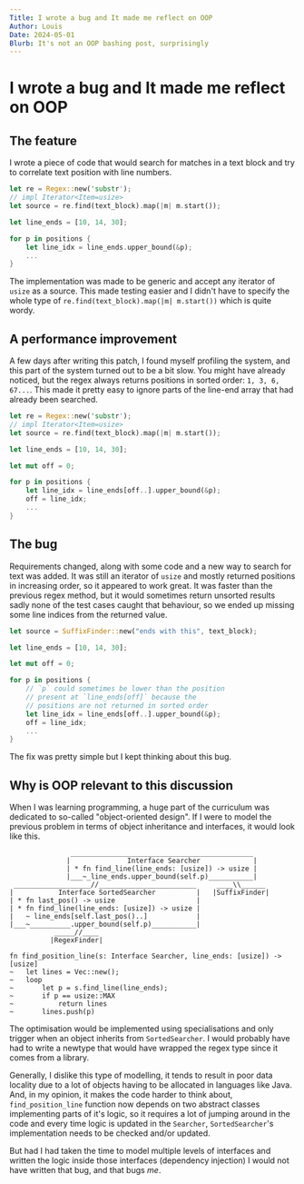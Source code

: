 ```yaml
---
Title: I wrote a bug and It made me reflect on OOP
Author: Louis
Date: 2024-05-01
Blurb: It's not an OOP bashing post, surprisingly
---
```

# I wrote a bug and It made me reflect on OOP

## The feature

I wrote a piece of code that would search for matches in a text block and try
to correlate text position with line numbers.

```rust
let re = Regex::new('substr');
// impl Iterator<Item=usize>
let source = re.find(text_block).map(|m| m.start());

let line_ends = [10, 14, 30];

for p in positions {
    let line_idx = line_ends.upper_bound(&p);
    ...
}
```

The implementation was made to be generic and accept any iterator of `usize` as
a source. This made testing easier and I didn't have to specify the whole type
of `re.find(text_block).map(|m| m.start())` which is quite wordy.

## A performance improvement

A few days after writing this patch, I found myself profiling the system, and
this part of the system turned out to be a bit slow. You might have already
noticed, but the regex always returns positions in sorted order: `1, 3, 6,
67...`. This made it pretty easy to ignore parts of the line-end array that had
already been searched.

```rust
let re = Regex::new('substr');
// impl Iterator<Item=usize>
let source = re.find(text_block).map(|m| m.start());

let line_ends = [10, 14, 30];

let mut off = 0;

for p in positions {
    let line_idx = line_ends[off..].upper_bound(&p);
    off = line_idx;
    ...
}
```

## The bug

Requirements changed, along with some code and a new way to search for text was
added. It was still an iterator of `usize` and mostly returned positions in
increasing order, so it appeared to work great. It was faster than the previous
regex method, but it would sometimes return unsorted results sadly none of the
test cases caught that behaviour, so we ended up missing some line indices from
the returned value.

```rust
let source = SuffixFinder::new("ends with this", text_block);

let line_ends = [10, 14, 30];

let mut off = 0;

for p in positions {
    // `p` could sometimes be lower than the position
    // present at `line_ends[off]` because the
    // positions are not returned in sorted order
    let line_idx = line_ends[off..].upper_bound(&p);
    off = line_idx;
    ...
}
```

The fix was pretty simple but I kept thinking about this bug.

## Why is OOP relevant to this discussion

When I was learning programming, a huge part of the curriculum was dedicated to
so-called "object-oriented design". If I were to model the previous problem in
terms of object inheritance and interfaces, it would look like this.

```text
               _____________________________________________
              |              Interface Searcher             |
              | * fn find_line(line_ends: [usize]) -> usize |
              |___~_line_ends.upper_bound(self.p)___________|
 ___________________//________________________     ____\\______
|           Interface SortedSearcher          |   |SuffixFinder|
| * fn last_pos() -> usize                    |
| * fn find_line(line_ends: [usize]) -> usize |
|   ~ line_ends[self.last_pos()..]            |
|___~__________.upper_bound(self.p)___________|
           _____//____
          |RegexFinder|

fn find_position_line(s: Interface Searcher, line_ends: [usize]) -> [usize]
~   let lines = Vec::new();
~   loop
~       let p = s.find_line(line_ends);
~       if p == usize::MAX
~           return lines
~       lines.push(p)
```

The optimisation would be implemented using specialisations and only trigger
when an object inherits from `SortedSearcher`. I would probably have had to
write a newtype that would have wrapped the regex type since it comes from a
library.

Generally, I dislike this type of modelling, it tends to result in poor data
locality due to a lot of objects having to be allocated in languages like Java.
And, in my opinion, it makes the code harder to think about,
`find_position_line` function now depends on two abstract classes implementing
parts of it's logic, so it requires a lot of jumping around in the code and
every time logic is updated in the `Searcher`, `SortedSearcher`'s
implementation needs to be checked and/or updated.

But had I had taken the time to model multiple levels of interfaces and written
the logic inside those interfaces (dependency injection) I would not have
written that bug, and that bugs *me*.
